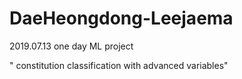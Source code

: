 # DaeHeongdong-Leejaema


2019.07.13 one day ML project


" constitution classification with advanced variables"
